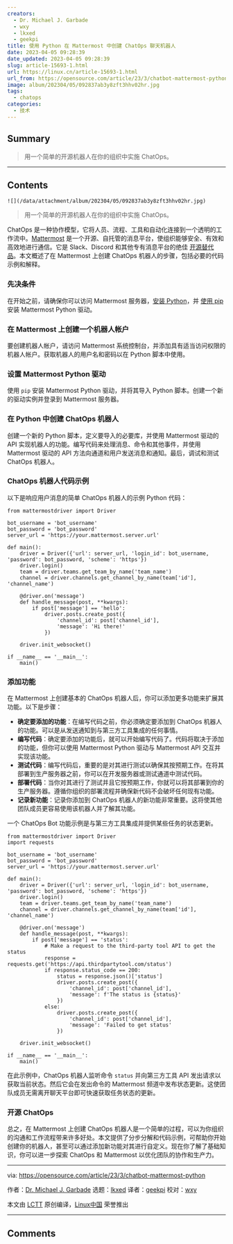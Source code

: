 ```yaml
---
creators:
  - Dr. Michael J. Garbade
  - wxy
  - lkxed
  - geekpi
title: 使用 Python 在 Mattermost 中创建 ChatOps 聊天机器人
date: 2023-04-05 09:28:39
date_updated: 2023-04-05 09:28:39
slug: article-15693-1.html
url: https://linux.cn/article-15693-1.html
url_from: https://opensource.com/article/23/3/chatbot-mattermost-python
image: album/202304/05/092837ab3y8zft3hhv02hr.jpg
tags:
  - chatops
categories:
  - 技术
---
```


## Summary

> 用一个简单的开源机器人在你的组织中实施 ChatOps。

***

<!-- more -->

## Contents

`![](/data/attachment/album/202304/05/092837ab3y8zft3hhv02hr.jpg)`

> 
> 用一个简单的开源机器人在你的组织中实施 ChatOps。
> 
> 
> 

ChatOps 是一种协作模型，它将人员、流程、工具和自动化连接到一个透明的工作流中。[Mattermost](https://mattermost.com/) 是一个开源、自托管的消息平台，使组织能够安全、有效和高效地进行通信。它是 Slack、Discord 和其他专有消息平台的绝佳 [开源替代品](https://opensource.com/alternatives/slack)。本文概述了在 Mattermost 上创建 ChatOps 机器人的步骤，包括必要的代码示例和解释。

### 先决条件

在开始之前，请确保你可以访问 Mattermost 服务器，[安装 Python](https://opensource.com/article/17/10/python-101)，并 [使用 pip](https://opensource.com/article/20/3/pip-linux-mac-windows) 安装 Mattermost Python 驱动。

### 在 Mattermost 上创建一个机器人帐户

要创建机器人帐户，请访问 Mattermost 系统控制台，并添加具有适当访问权限的机器人帐户。获取机器人的用户名和密码以在 Python 脚本中使用。

### 设置 Mattermost Python 驱动

使用 `pip` 安装 Mattermost Python 驱动，并将其导入 Python 脚本。创建一个新的驱动实例并登录到 Mattermost 服务器。

### 在 Python 中创建 ChatOps 机器人

创建一个新的 Python 脚本，定义要导入的必要库，并使用 Mattermost 驱动的 API 实现机器人的功能。编写代码来处理消息、命令和其他事件，并使用 Mattermost 驱动的 API 方法向通道和用户发送消息和通知。最后，调试和测试 ChatOps 机器人。

### ChatOps 机器人代码示例

以下是响应用户消息的简单 ChatOps 机器人的示例 Python 代码：

```shell
from mattermostdriver import Driver

bot_username = 'bot_username'
bot_password = 'bot_password'
server_url = 'https://your.mattermost.server.url'

def main():
    driver = Driver({'url': server_url, 'login_id': bot_username, 'password': bot_password, 'scheme': 'https'})
    driver.login()
    team = driver.teams.get_team_by_name('team_name')
    channel = driver.channels.get_channel_by_name(team['id'], 'channel_name')

    @driver.on('message')
    def handle_message(post, **kwargs):
        if post['message'] == 'hello':
            driver.posts.create_post({
                'channel_id': post['channel_id'],
                'message': 'Hi there!'
            })

    driver.init_websocket()

if __name__ == '__main__':
    main()
```

### 添加功能

在 Mattermost 上创建基本的 ChatOps 机器人后，你可以添加更多功能来扩展其功能。以下是步骤：

* **确定要添加的功能**：在编写代码之前，你必须确定要添加到 ChatOps 机器人的功能。可以是从发送通知到与第三方工具集成的任何事情。
* **编写代码**：确定要添加的功能后，就可以开始编写代码了。代码将取决于添加的功能，但你可以使用 Mattermost Python 驱动与 Mattermost API 交互并实现该功能。
* **测试代码**：编写代码后，重要的是对其进行测试以确保其按预期工作。在将其部署到生产服务器之前，你可以在开发服务器或测试通道中测试代码。
* **部署代码**：当你对其进行了测试并且它按预期工作，你就可以将其部署到你的生产服务器。遵循你组织的部署流程并确保新代码不会破坏任何现有功能。
* **记录新功能**：记录你添加到 ChatOps 机器人的新功能非常重要。这将使其他团队成员更容易使用该机器人并了解其功能。

一个 ChatOps Bot 功能示例是与第三方工具集成并提供某些任务的状态更新。

```shell
from mattermostdriver import Driver
import requests

bot_username = 'bot_username'
bot_password = 'bot_password'
server_url = 'https://your.mattermost.server.url'

def main():
    driver = Driver({'url': server_url, 'login_id': bot_username, 'password': bot_password, 'scheme': 'https'})
    driver.login()
    team = driver.teams.get_team_by_name('team_name')
    channel = driver.channels.get_channel_by_name(team['id'], 'channel_name')

    @driver.on('message')
    def handle_message(post, **kwargs):
        if post['message'] == 'status':
            # Make a request to the third-party tool API to get the status
            response = requests.get('https://api.thirdpartytool.com/status')
            if response.status_code == 200:
                status = response.json()['status']
                driver.posts.create_post({
                    'channel_id': post['channel_id'],
                    'message': f'The status is {status}'
                })
            else:
                driver.posts.create_post({
                    'channel_id': post['channel_id'],
                    'message': 'Failed to get status'
                })

    driver.init_websocket()

if __name__ == '__main__':
    main()
```

在此示例中，ChatOps 机器人监听命令 `status` 并向第三方工具 API 发出请求以获取当前状态。然后它会在发出命令的 Mattermost 频道中发布状态更新。这使团队成员无需离开聊天平台即可快速获取任务状态的更新。

### 开源 ChatOps

总之，在 Mattermost 上创建 ChatOps 机器人是一个简单的过程，可以为你组织的沟通和工作流程带来许多好处。本文提供了分步分解和代码示例，可帮助你开始创建你的机器人，甚至可以通过添加新功能对其进行自定义。现在你了解了基础知识，你可以进一步探索 ChatOps 和 Mattermost 以优化团队的协作和生产力。

---

via: <https://opensource.com/article/23/3/chatbot-mattermost-python>

作者：[Dr. Michael J. Garbade](https://opensource.com/users/drmjg) 选题：[lkxed](https://github.com/lkxed/) 译者：[geekpi](https://github.com/geekpi) 校对：[wxy](https://github.com/wxy)

本文由 [LCTT](https://github.com/LCTT/TranslateProject) 原创编译，[Linux中国](https://linux.cn/) 荣誉推出

***

## Comments
